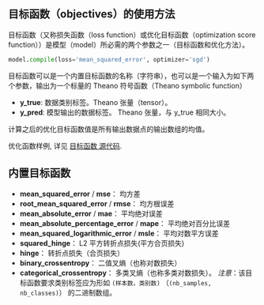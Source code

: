 
## 目标函数（objectives）的使用方法

目标函数（又称损失函数（loss function）或优化目标函数（optimization score function））是模型（model）所必需的两个参数之一（目标函数和优化方法）。

```python
model.compile(loss='mean_squared_error', optimizer='sgd')
```

目标函数可以是一个内置目标函数的名称（字符串），也可以是一个输入为如下两个参数，输出为一个标量的 Theano 符号函数（Theano symbolic function）

- __y_true__: 数据类别标签。Theano 张量（tensor）。
- __y_pred__: 模型输出的数据标签。 Theano 张量，与 y_true 相同大小。

计算之后的优化目标函数值是所有输出数据点的输出数组的均值。

优化函数样例, 详见 [目标函数 源代码](https://github.com/fchollet/keras/blob/master/keras/objectives.py).

## 内置目标函数

- __mean_squared_error__ / __mse__： 均方差
- __root_mean_squared_error__ / __rmse__： 均方根误差
- __mean_absolute_error__ / __mae__： 平均绝对误差
- __mean_absolute_percentage_error__ / __mape__： 平均绝对百分比误差
- __mean_squared_logarithmic_error__ / __msle__： 平均对数平方误差
- __squared_hinge__： L2 平方转折点损失(平方合页损失)
- __hinge__： 转折点损失（合页损失）
- __binary_crossentropy__： 二值叉熵（也称对数损失） 
- __categorical_crossentropy__： 多类叉熵（也称多类对数损失）。 _注意_：该目标函数要求类别标签应为形如 `(样本数，类别数)` （`(nb_samples, nb_classes)`） 的二进制数组。
